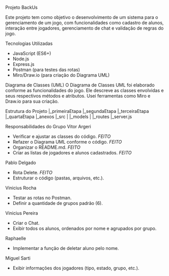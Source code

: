 Projeto BackUs

Este projeto tem como objetivo o desenvolvimento de um sistema para o gerenciamento de um jogo, com funcionalidades como cadastro de alunos, interação entre jogadores, gerenciamento de chat e validação de regras do jogo.

Tecnologias Utilizadas
- JavaScript (ES6+)
- Node.js
- Express.js
- Postman (para testes das rotas)
- Miro/Draw.io (para criação do Diagrama UML)

Diagrama de Classes (UML)
O Diagrama de Classes UML foi elaborado conforme as funcionalidades do jogo. Ele descreve as classes envolvidas e seus respectivos métodos e atributos. Usei ferramentas como Miro e Draw.io para sua criação.

Estrutura do Projeto
|_primeiraEtapa
|_segundaEtapa
|_terceiraEtapa
|_quartaEtapa
        |_anexos
        |_src
        |    |_models
        |    |_routes
        |_server.js

Responsabilidades do Grupo
Vitor Argeri
- Verificar e ajustar as classes do código. *FEITO*
- Refazer o Diagrama UML conforme o código. *FEITO*
- Organizar o README.md. *FEITO*
- Criar as listas de jogadores e alunos cadastrados. *FEITO*

Pablo Delgado
- Rota Delete. *FEITO*
- Estruturar o código (pastas, arquivos, etc.).

Vinicius Rocha
- Testar as rotas no Postman.
- Definir a quantidade de grupos padrão (6).

Vinicius Pereira
- Criar o Chat.
- Exibir todos os alunos, ordenados por nome e agrupados por grupo.

Raphaelle
- Implementar a função de deletar aluno pelo nome.

Miguel Sarti
- Exibir informações dos jogadores (tipo, estado, grupo, etc.).